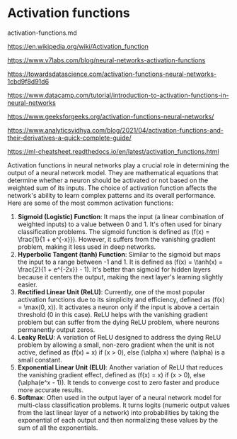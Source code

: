 # Activation functions

activation-functions.md

https://en.wikipedia.org/wiki/Activation_function

https://www.v7labs.com/blog/neural-networks-activation-functions

https://towardsdatascience.com/activation-functions-neural-networks-1cbd9f8d91d6

https://www.datacamp.com/tutorial/introduction-to-activation-functions-in-neural-networks

https://www.geeksforgeeks.org/activation-functions-neural-networks/

https://www.analyticsvidhya.com/blog/2021/04/activation-functions-and-their-derivatives-a-quick-complete-guide/

https://ml-cheatsheet.readthedocs.io/en/latest/activation_functions.html

Activation functions in neural networks play a crucial role in determining the output of a neural network model. They are mathematical equations that determine whether a neuron should be activated or not based on the weighted sum of its inputs. The choice of activation function affects the network's ability to learn complex patterns and its overall performance. Here are some of the most common activation functions:
1. **Sigmoid (Logistic) Function**: It maps the input (a linear combination of weighted inputs) to a value between 0 and 1. It's often used for binary classification problems. The sigmoid function is defined as \(f(x) = \frac{1}{1 + e^{-x}}\). However, it suffers from the vanishing gradient problem, making it less used in deep networks.
2. **Hyperbolic Tangent (tanh) Function**: Similar to the sigmoid but maps the input to a range between -1 and 1. It is defined as \(f(x) = \tanh(x) = \frac{2}{1 + e^{-2x}} - 1\). It's better than sigmoid for hidden layers because it centers the output, making the next layer's learning slightly easier.
3. **Rectified Linear Unit (ReLU)**: Currently, one of the most popular activation functions due to its simplicity and efficiency, defined as \(f(x) = \max(0, x)\). It activates a neuron only if the input is above a certain threshold (0 in this case). ReLU helps with the vanishing gradient problem but can suffer from the dying ReLU problem, where neurons permanently output zeros.
4. **Leaky ReLU**: A variation of ReLU designed to address the dying ReLU problem by allowing a small, non-zero gradient when the unit is not active, defined as \(f(x) = x\) if \(x > 0\), else \(\alpha x\) where \(\alpha\) is a small constant.
5. **Exponential Linear Unit (ELU)**: Another variation of ReLU that reduces the vanishing gradient effect, defined as \(f(x) = x\) if \(x > 0\), else \(\alpha(e^x - 1)\). It tends to converge cost to zero faster and produce more accurate results.
6. **Softmax**: Often used in the output layer of a neural network model for multi-class classification problems. It turns logits (numeric output values from the last linear layer of a network) into probabilities by taking the exponential of each output and then normalizing these values by the sum of all the exponentials.